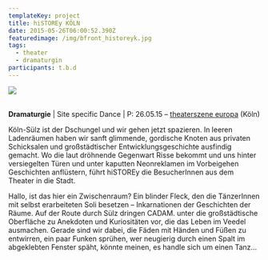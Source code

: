 ```yaml
---
templateKey: project
title: hiSTOREy KÖLN
date: 2015-05-26T06:00:52.390Z
featuredimage: /img/bfront_historeyk.jpg
tags:
  - theater
  - dramaturgin
participants: t.b.d
---
```

![](/img/quin.jpg)

\
**Dramaturgie** | Site specific Dance | P: 26.05.15 – [theaterszene europa](http://studiobuehnekoeln.de/theaterszene-europa-2016/archiv/theaterszene-europa-2015-ein-schwedisch-deutsches-festival/) (Köln)

Köln-Sülz ist der Dschungel und wir gehen jetzt spazieren. In leeren Ladenräumen haben wir sanft glimmende, gordische Knoten aus privaten Schicksalen und großstädtischer Entwicklungsgeschichte ausfindig gemacht. Wo die laut dröhnende Gegenwart Risse bekommt und uns hinter versiegelten Türen und unter kaputten Neonreklamen im Vorbeigehen Geschichten anflüstern, führt hiSTOREy die BesucherInnen aus dem Theater in die Stadt. 

Hallo, ist das hier ein Zwischenraum? Ein blinder Fleck, den die TänzerInnen mit selbst erarbeiteten Soli besetzen – Inkarnationen der Geschichten der Räume. Auf der Route durch Sülz dringen CADAM. unter die großstädtische Oberfläche zu Anekdoten und Kuriositäten vor, die das Leben im Veedel ausmachen. Gerade sind wir dabei, die Fäden mit Händen und Füßen zu entwirren, ein paar Funken sprühen, wer neugierig durch einen Spalt im abgeklebten Fenster späht, könnte meinen, es handle sich um einen Tanz…
